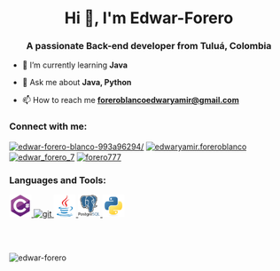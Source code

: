 <h1 align="center">Hi 👋, I'm Edwar-Forero</h1>
<h3 align="center">A passionate Back-end developer from Tuluá, Colombia</h3>

- 🌱 I’m currently learning **Java**

- 💬 Ask me about **Java, Python**

- 📫 How to reach me **foreroblancoedwaryamir@gmail.com**

<h3 align="left">Connect with me:</h3>
<p align="left">
<a href="https://linkedin.com/in/edwar-forero-blanco-993a96294/" target="blank"><img align="center" src="https://raw.githubusercontent.com/rahuldkjain/github-profile-readme-generator/master/src/images/icons/Social/linked-in-alt.svg" alt="edwar-forero-blanco-993a96294/" height="30" width="40" /></a>
<a href="https://fb.com/edwaryamir.foreroblanco" target="blank"><img align="center" src="https://raw.githubusercontent.com/rahuldkjain/github-profile-readme-generator/master/src/images/icons/Social/facebook.svg" alt="edwaryamir.foreroblanco" height="30" width="40" /></a>
<a href="https://instagram.com/edwar_forero_7/" target="blank"><img align="center" src="https://raw.githubusercontent.com/rahuldkjain/github-profile-readme-generator/master/src/images/icons/Social/instagram.svg" alt="edwar_forero_7" height="30" width="40" /></a>
<a href="https://discord.gg/forero777" target="blank"><img align="center" src="https://raw.githubusercontent.com/rahuldkjain/github-profile-readme-generator/master/src/images/icons/Social/discord.svg" alt="forero777" height="30" width="40" /></a>
</p>

<h3 align="left">Languages and Tools:</h3>
<p align="left">
  <a href="https://www.w3schools.com/cs/" target="_blank" rel="noreferrer"> <img src="https://raw.githubusercontent.com/devicons/devicon/master/icons/csharp/csharp-original.svg" alt="csharp" width="40" height="40"/> </a>
  <a href="https://git-scm.com/" target="_blank" rel="noreferrer"> <img src="https://www.vectorlogo.zone/logos/git-scm/git-scm-icon.svg" alt="git" width="40" height="40"/> </a>
  <a href="https://www.java.com" target="_blank" rel="noreferrer"> <img src="https://raw.githubusercontent.com/devicons/devicon/master/icons/java/java-original.svg" alt="java" width="40" height="40"/> </a>
  <a href="https://www.postgresql.org" target="_blank" rel="noreferrer"> <img src="https://raw.githubusercontent.com/devicons/devicon/master/icons/postgresql/postgresql-original-wordmark.svg" alt="postgresql" width="40" height="40"/> </a>
  <a href="https://www.python.org" target="_blank" rel="noreferrer"> <img src="https://raw.githubusercontent.com/devicons/devicon/master/icons/python/python-original.svg" alt="python" width="40" height="40"/> </a>
</p>

<br><br>

<p align="left">
  <img align="left" src="https://github-readme-stats.vercel.app/api/top-langs?username=edwar-forero&show_icons=true&locale=en&layout=compact" alt="edwar-forero" />
</p>
